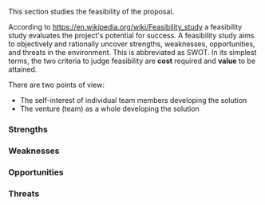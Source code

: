 This section studies the feasibility of the proposal.

According to https://en.wikipedia.org/wiki/Feasibility_study
a feasibility study evaluates the project's potential for success.
A feasibility study aims to objectively and rationally uncover strengths, weaknesses, opportunities, and threats in the environment.
This is abbreviated as SWOT.
In its simplest terms, the two criteria to judge feasibility are <strong>cost</strong> required and <strong>value</strong> to be attained.

There are two points of view:

  * The self-interest of individual team members developing the solution
  * The venture (team) as a whole developing the solution

### Strengths
### Weaknesses
### Opportunities
### Threats
